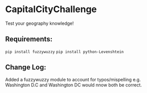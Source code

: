 # CapitalCityChallenge
Test your geography knowledge!

## Requirements:
`pip install fuzzywuzzy`
`pip install python-Levenshtein`


## Change Log:
Added a fuzzywuzzy module to account for typos/mispelling e.g. Washington D.C and Washington DC would nnow both be correct.
